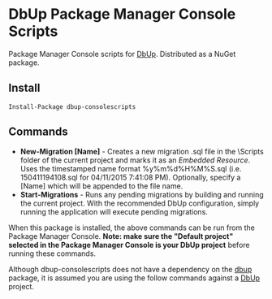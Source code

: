 # DbUp Package Manager Console Scripts
Package Manager Console scripts for [DbUp](http://dbup.github.io/).  Distributed as a NuGet package.

## Install
    Install-Package dbup-consolescripts

## Commands
- **New-Migration [Name]** - Creates a new migration .sql file in the \Scripts folder of the current project and marks it as an *Embedded Resource*.  Uses the timestamped name format %y%m%d%H%M%S.sql (i.e. 150411194108.sql for 04/11/2015 7:41:08 PM).  Optionally, specify a [Name] which will be appended to the file name.
- **Start-Migrations** - Runs any pending migrations by building and running the current project.  With the recommended DbUp configuration, simply running the application will execute pending migrations.

When this package is installed, the above commands can be run from the Package Manager Console.  **Note: make sure the "Default project" selected in the Package Manager Console is your DbUp project** before running these commands.

Although dbup-consolescripts does not have a dependency on the [dbup](https://www.nuget.org/packages/dbup/) package, it is assumed you are using the follow commands against a [DbUp](http://dbup.github.io/) project.  


